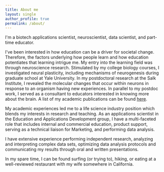 ```yaml
---
title: About me
layout: single
author_profile: true
permalink: /about/
---
```


I'm a biotech applications scientist, neuroscientist, data scientist, and part-time educator.

I've been interested in how education can be a driver for societal change. Therefore, the factors underlying how people learn and how education potentiates that learning intrigue me. My entry into the learning field was through neuroscience research. Stimulated by my college biology courses, I investigated neural plasticity, including mechanisms of neurogenesis during graduate school at Yale University. In my postdoctoral research at the Salk Institute, I revealed the molecular changes that occur within neurons in response to an organism having new experiences. In parallel to my postdoc work, I served as a consultant to educators interested in knowing more about the brain. A list of my academic publications can be found [here](https://scholar.google.com/citations?user=wGG8V78AAAAJ&hl=en). 

My academic experiences led me to a life science industry position which blends my interests in research and teaching. As an applications scientist in the Education and Applications Development group, I have a multi-faceted role that includes internal and commercial education, product support, serving as a technical liaison for Marketing, and performing data analysis.

I have extensive experience performing independent research, analyzing and interpreting complex data sets, optimizing data analysis protocols and communicating my results through oral and written presentations.

In my spare time, I can be found surfing (or trying to), hiking, or eating at a well-reviewed restaurant with my wife somewhere in California.